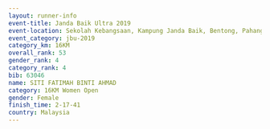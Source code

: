 ```yaml
---
layout: runner-info 
event-title: Janda Baik Ultra 2019
event-location: Sekolah Kebangsaan, Kampung Janda Baik, Bentong, Pahang, Malaysia
event_category: jbu-2019 
category_km: 16KM  
overall_rank: 53
gender_rank: 4
category_rank: 4
bib: 63046
name: SITI FATIMAH BINTI AHMAD
category: 16KM Women Open
gender: Female
finish_time: 2-17-41
country: Malaysia
---
```

